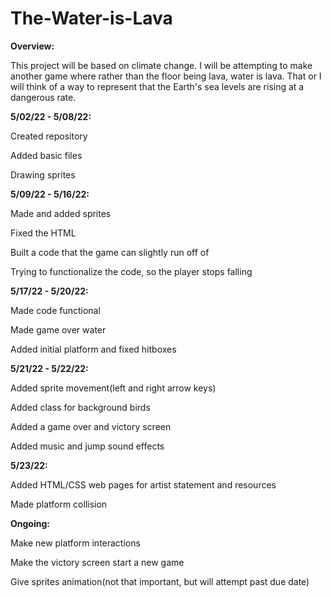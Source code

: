 # The-Water-is-Lava
**Overview:**

This project will be based on climate change. I will be attempting to make another game where rather than the floor being lava, water is lava. That or I will think of a way to represent that the Earth's sea levels are rising at a dangerous rate.

**5/02/22 - 5/08/22:**

Created repository

Added basic files

Drawing sprites

**5/09/22 - 5/16/22:**

Made and added sprites

Fixed the HTML

Built a code that the game can slightly run off of  

Trying to functionalize the code, so the player stops falling

**5/17/22 - 5/20/22:**

Made code functional

Made game over water

Added initial platform and fixed hitboxes

**5/21/22 - 5/22/22:**

Added sprite movement(left and right arrow keys)

Added class for background birds

Added a game over and victory screen

Added music and jump sound effects

**5/23/22:**

Added HTML/CSS web pages for artist statement and resources

Made platform collision

**Ongoing:**

Make new platform interactions

Make the victory screen start a new game

Give sprites animation(not that important, but will attempt past due date)
